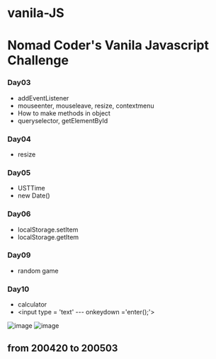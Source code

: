 # vanila-JS
# Nomad Coder's Vanila Javascript Challenge
### Day03
- addEventListener
- mouseenter, mouseleave, resize, contextmenu
- How to make methods in object
- queryselector, getElementById

### Day04
 - resize

### Day05
 - USTTime
 - new Date()

### Day06
 - localStorage.setItem
 - localStorage.getItem


### Day09
 - random game
 
 
### Day10
 - calculator
 - <input type = 'text' --- onkeydown ='enter();'>
 
![image](https://user-images.githubusercontent.com/40200760/80664134-ea7b4800-8ad0-11ea-98ed-fb405722a76b.png)
![image](https://user-images.githubusercontent.com/40200760/80664160-f8c96400-8ad0-11ea-95c1-28ef9f775fd1.png)

## from 200420 to 200503
